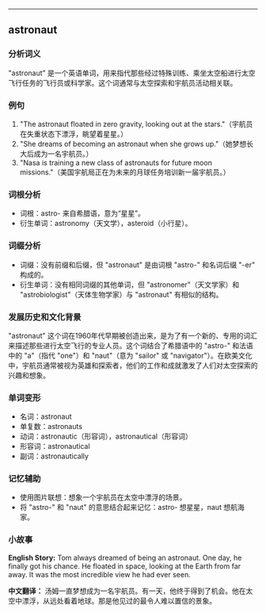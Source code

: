 
---------------
## astronaut
### 分析词义
"astronaut" 是一个英语单词，用来指代那些经过特殊训练、乘坐太空船进行太空飞行任务的飞行员或科学家。这个词通常与太空探索和宇航员活动相关联。

### 例句
1. "The astronaut floated in zero gravity, looking out at the stars."（宇航员在失重状态下漂浮，眺望着星星。）
2. "She dreams of becoming an astronaut when she grows up."（她梦想长大后成为一名宇航员。）
3. "Nasa is training a new class of astronauts for future moon missions."（美国宇航局正在为未来的月球任务培训新一届宇航员。）

### 词根分析
- 词根：astro- 来自希腊语，意为“星星”。
- 衍生单词：astronomy（天文学），asteroid（小行星）。

### 词缀分析
- 词缀：没有前缀和后缀，但 "astronaut" 是由词根 "astro-" 和名词后缀 "-er" 构成的。
- 衍生单词：没有相同词缀的其他单词，但 "astronomer"（天文学家）和 "astrobiologist"（天体生物学家）与 "astronaut" 有相似的结构。

### 发展历史和文化背景
"astronaut" 这个词在1960年代早期被创造出来，是为了有一个新的、专用的词汇来描述那些进行太空飞行的专业人员。这个词结合了希腊语中的 "astro-" 和法语中的 "a"（指代 "one"）和 "naut"（意为 "sailor" 或 "navigator"）。在欧美文化中，宇航员通常被视为英雄和探索者，他们的工作和成就激发了人们对太空探索的兴趣和想象。

### 单词变形
- 名词：astronaut
- 单复数：astronauts
- 动词：astronautic（形容词），astronautical（形容词）
- 形容词：astronautical
- 副词：astronautically

### 记忆辅助
- 使用图片联想：想象一个宇航员在太空中漂浮的场景。
- 将 "astro-" 和 "naut" 的意思结合起来记忆：astro- 想星星，naut 想航海家。

### 小故事
**English Story:**
Tom always dreamed of being an astronaut. One day, he finally got his chance. He floated in space, looking at the Earth from far away. It was the most incredible view he had ever seen.

**中文翻译：**
汤姆一直梦想成为一名宇航员。有一天，他终于得到了机会。他在太空中漂浮，从远处看着地球。那是他见过的最令人难以置信的景象。

